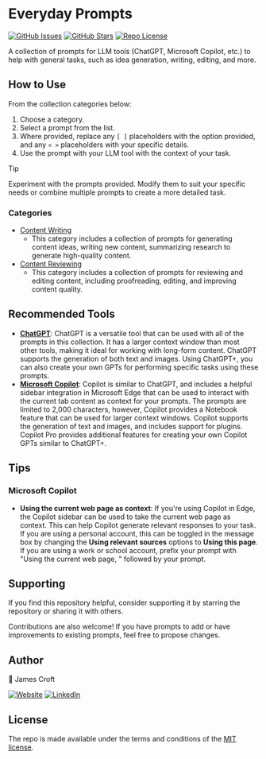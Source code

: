 # Everyday Prompts

[![GitHub Issues][badge_issues]][link_issues]
[![GitHub Stars][badge_repo_stars]][link_repo]
[![Repo License][badge_license]][link_repo]

A collection of prompts for LLM tools (ChatGPT, Microsoft Copilot, etc.) to help with general tasks, such as idea generation, writing, editing, and more.

## How to Use

From the collection categories below:

1. Choose a category.
2. Select a prompt from the list.
3. Where provided, replace any `[ ]` placeholders with the option provided, and any `< >` placeholders with your specific details.
4. Use the prompt with your LLM tool with the context of your task.

> [!TIP]
> Experiment with the prompts provided. Modify them to suit your specific needs or combine multiple prompts to create a more detailed task.

### Categories

- [Content Writing](Content-Writing.md)
  - This category includes a collection of prompts for generating content ideas, writing new content, summarizing research to generate high-quality content.
- [Content Reviewing](Content-Reviewing.md)
  - This category includes a collection of prompts for reviewing and editing content, including proofreading, editing, and improving content quality.

## Recommended Tools

- [**ChatGPT**](https://chat.openai.com/): ChatGPT is a versatile tool that can be used with all of the prompts in this collection. It has a larger context window than most other tools, making it ideal for working with long-form content. ChatGPT supports the generation of both text and images. Using ChatGPT+, you can also create your own GPTs for performing specific tasks using these prompts.
- [**Microsoft Copilot**](https://copilot.microsoft.com/): Copilot is similar to ChatGPT, and includes a helpful sidebar integration in Microsoft Edge that can be used to interact with the current tab content as context for your prompts. The prompts are limited to 2,000 characters, however, Copilot provides a Notebook feature that can be used for larger context windows. Copilot supports the generation of text and images, and includes support for plugins. Copilot Pro provides additional features for creating your own Copilot GPTs similar to ChatGPT+.

## Tips

### Microsoft Copilot

- **Using the current web page as context**: If you're using Copilot in Edge, the Copilot sidebar can be used to take the current web page as context. This can help Copilot generate relevant responses to your task. If you are using a personal account, this can be toggled in the message box by changing the **Using relevant sources** options to **Using this page**. If you are using a work or school account, prefix your prompt with "Using the current web page, " followed by your prompt.

## Supporting

If you find this repository helpful, consider supporting it by starring the repository or sharing it with others.

Contributions are also welcome! If you have prompts to add or have improvements to existing prompts, feel free to propose changes.

## Author

👤 James Croft

[![Website][badge_blog]][link_blog]
[![LinkedIn][badge_linkedin]][link_linkedin]

## License

The repo is made available under the terms and conditions of the [MIT license](LICENSE).

[badge_blog]: https://img.shields.io/badge/blog-jamesmcroft.co.uk-blue?style=for-the-badge
[badge_linkedin]: https://img.shields.io/badge/LinkedIn-jmcroft-blue?style=for-the-badge&logo=linkedin
[badge_license]: https://img.shields.io/github/license/jamesmcroft/everyday-prompts?style=for-the-badge
[badge_issues]: https://img.shields.io/github/issues/jamesmcroft/everyday-prompts?style=for-the-badge
[badge_repo_stars]: https://img.shields.io/github/stars/jamesmcroft/everyday-prompts?logo=github&style=for-the-badge
[link_blog]: https://www.jamescroft.co.uk/
[link_linkedin]: https://www.linkedin.com/in/jmcroft
[link_issues]: https://github.com/jamesmcroft/everyday-prompts/issues
[link_repo]: https://github.com/jamesmcroft/everyday-prompts
